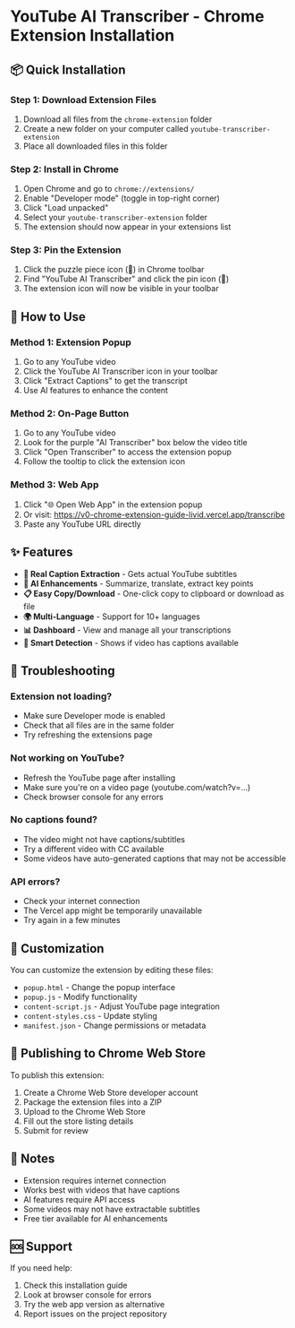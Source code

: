 # YouTube AI Transcriber - Chrome Extension Installation

## 📦 Quick Installation

### Step 1: Download Extension Files
1. Download all files from the `chrome-extension` folder
2. Create a new folder on your computer called `youtube-transcriber-extension`
3. Place all downloaded files in this folder

### Step 2: Install in Chrome
1. Open Chrome and go to `chrome://extensions/`
2. Enable "Developer mode" (toggle in top-right corner)
3. Click "Load unpacked"
4. Select your `youtube-transcriber-extension` folder
5. The extension should now appear in your extensions list

### Step 3: Pin the Extension
1. Click the puzzle piece icon (🧩) in Chrome toolbar
2. Find "YouTube AI Transcriber" and click the pin icon (📌)
3. The extension icon will now be visible in your toolbar

## 🎯 How to Use

### Method 1: Extension Popup
1. Go to any YouTube video
2. Click the YouTube AI Transcriber icon in your toolbar
3. Click "Extract Captions" to get the transcript
4. Use AI features to enhance the content

### Method 2: On-Page Button
1. Go to any YouTube video
2. Look for the purple "AI Transcriber" box below the video title
3. Click "Open Transcriber" to access the extension popup
4. Follow the tooltip to click the extension icon

### Method 3: Web App
1. Click "🌐 Open Web App" in the extension popup
2. Or visit: https://v0-chrome-extension-guide-livid.vercel.app/transcribe
3. Paste any YouTube URL directly

## ✨ Features

- **🎥 Real Caption Extraction** - Gets actual YouTube subtitles
- **🤖 AI Enhancements** - Summarize, translate, extract key points
- **📋 Easy Copy/Download** - One-click copy to clipboard or download as file
- **🌍 Multi-Language** - Support for 10+ languages
- **📊 Dashboard** - View and manage all your transcriptions
- **🎯 Smart Detection** - Shows if video has captions available

## 🔧 Troubleshooting

### Extension not loading?
- Make sure Developer mode is enabled
- Check that all files are in the same folder
- Try refreshing the extensions page

### Not working on YouTube?
- Refresh the YouTube page after installing
- Make sure you're on a video page (youtube.com/watch?v=...)
- Check browser console for any errors

### No captions found?
- The video might not have captions/subtitles
- Try a different video with CC available
- Some videos have auto-generated captions that may not be accessible

### API errors?
- Check your internet connection
- The Vercel app might be temporarily unavailable
- Try again in a few minutes

## 🎨 Customization

You can customize the extension by editing these files:
- `popup.html` - Change the popup interface
- `popup.js` - Modify functionality
- `content-script.js` - Adjust YouTube page integration
- `content-styles.css` - Update styling
- `manifest.json` - Change permissions or metadata

## 🚀 Publishing to Chrome Web Store

To publish this extension:
1. Create a Chrome Web Store developer account
2. Package the extension files into a ZIP
3. Upload to the Chrome Web Store
4. Fill out the store listing details
5. Submit for review

## 📝 Notes

- Extension requires internet connection
- Works best with videos that have captions
- AI features require API access
- Some videos may not have extractable subtitles
- Free tier available for AI enhancements

## 🆘 Support

If you need help:
1. Check this installation guide
2. Look at browser console for errors
3. Try the web app version as alternative
4. Report issues on the project repository
